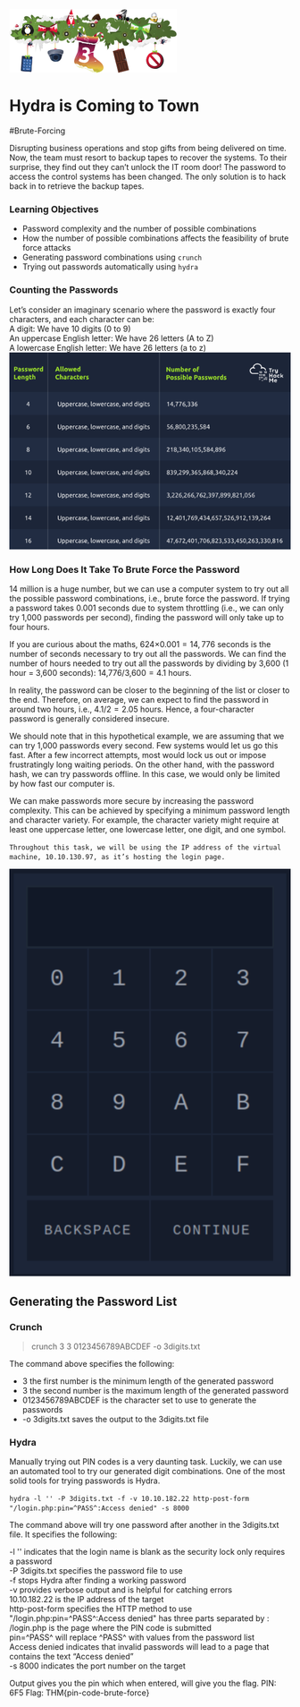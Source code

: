 ![Alt text](image.png)

# Hydra is Coming to Town
#Brute-Forcing

Disrupting business operations and stop gifts from being delivered on time. Now, the team must resort to backup tapes to recover the systems. To their surprise, they find out they can’t unlock the IT room door! The password to access the control systems has been changed. The only solution is to hack back in to retrieve the backup tapes.

### Learning Objectives
- Password complexity and the number of possible combinations
- How the number of possible combinations affects the feasibility of brute force attacks
- Generating password combinations using `crunch`
- Trying out passwords automatically using `hydra`

### Counting the Passwords
Let’s consider an imaginary scenario where the password is exactly four characters, and each character can be:<br>
A digit: We have 10 digits (0 to 9)<br>
An uppercase English letter: We have 26 letters (A to Z)<br>
A lowercase English letter: We have 26 letters (a to z)<br>
<img src="count.png" width="750">

### How Long Does It Take To Brute Force the Password
14 million is a huge number, but we can use a computer system to try out all the possible password combinations, i.e., brute force the password. If trying a password takes 0.001 seconds due to system throttling (i.e., we can only try 1,000 passwords per second), finding the password will only take up to four hours.

If you are curious about the maths, 624×0.001 = 14, 776 seconds is the number of seconds necessary to try out all the passwords. We can find the number of hours needed to try out all the passwords by dividing by 3,600 (1 hour = 3,600 seconds): 14,776/3,600 = 4.1 hours.

In reality, the password can be closer to the beginning of the list or closer to the end. Therefore, on average, we can expect to find the password in around two hours, i.e., 4.1/2 = 2.05 hours. Hence, a four-character password is generally considered insecure.

We should note that in this hypothetical example, we are assuming that we can try 1,000 passwords every second. Few systems would let us go this fast. After a few incorrect attempts, most would lock us out or impose frustratingly long waiting periods. On the other hand, with the password hash, we can try passwords offline. In this case, we would only be limited by how fast our computer is.

We can make passwords more secure by increasing the password complexity. This can be achieved by specifying a minimum password length and character variety. For example, the character variety might require at least one uppercase letter, one lowercase letter, one digit, and one symbol.

`Throughout this task, we will be using the IP address of the virtual machine, 10.10.130.97, as it’s hosting the login page.`

<img src="pin.png" width="750">

## Generating the Password List
### Crunch
> crunch 3 3 0123456789ABCDEF -o 3digits.txt

The command above specifies the following:
- 3 the first number is the minimum length of the generated password
- 3 the second number is the maximum length of the generated password
- 0123456789ABCDEF is the character set to use to generate the passwords
- -o 3digits.txt saves the output to the 3digits.txt file

### Hydra
Manually trying out PIN codes is a very daunting task. Luckily, we can use an automated tool to try our generated digit combinations. One of the most solid tools for trying passwords is Hydra.

`hydra -l '' -P 3digits.txt -f -v 10.10.182.22 http-post-form "/login.php:pin=^PASS^:Access denied" -s 8000`

The command above will try one password after another in the 3digits.txt file. It specifies the following:

-l '' indicates that the login name is blank as the security lock only requires a password<br>
-P 3digits.txt specifies the password file to use<br>
-f stops Hydra after finding a working password<br>
-v provides verbose output and is helpful for catching errors<br>
10.10.182.22 is the IP address of the target<br>
http-post-form specifies the HTTP method to use<br>
"/login.php:pin=^PASS^:Access denied" has three parts separated by : <br>
/login.php is the page where the PIN code is submitted<br>
pin=^PASS^ will replace ^PASS^ with values from the password list<br>
Access denied indicates that invalid passwords will lead to a page that contains the text “Access denied”<br>
-s 8000 indicates the port number on the target<br>

Output gives you the pin which when entered, will give you the flag.
PIN: 6F5
Flag: THM{pin-code-brute-force}